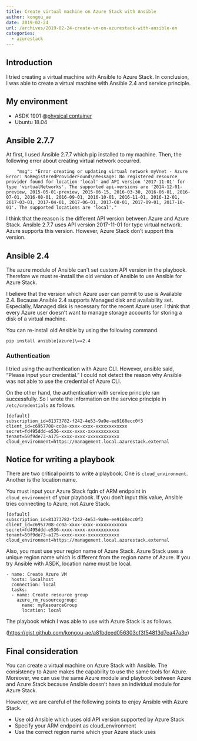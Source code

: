```yaml
---
title: Create virtual machine on Azure Stack with Ansible
author: kongou_ae
date: 2019-02-24
url: /archives/2019-02-24-create-vm-on-azurestack-with-ansible-en
categories:
  - azurestack
---
```


## Introduction

I tried creating a virtual machine with Ansible to Azure Stack. In conclusion, I was able to create a virtual machine with Ansible 2.4 and service principle.

## My environment

- ASDK 1901 @[physical container](https://thinkit.co.jp/article/13243)
- Ubuntu 18.04

## Ansible 2.7.7

At first, I used Ansible 2.7.7 which pip installed to my machine. Then, the following error about creating virtual network occurred.

```
    "msg": "Error creating or updating virtual network myVnet - Azure Error: NoRegisteredProviderFound\nMessage: No registered resource provider found for location 'local' and API version '2017-11-01' for type 'virtualNetworks'. The supported api-versions are '2014-12-01-preview, 2015-05-01-preview, 2015-06-15, 2016-03-30, 2016-06-01, 2016-07-01, 2016-08-01, 2016-09-01, 2016-10-01, 2016-11-01, 2016-12-01, 2017-03-01, 2017-04-01, 2017-06-01, 2017-08-01, 2017-09-01, 2017-10-01'. The supported locations are 'local'."
```

I think that the reason is the different API version between Azure and Azure Stack. Ansible 2.7.7 uses API version 2017-11-01 for type virtual network. Azure supports this version. However, Azure Stack don’t support this version.

## Ansible 2.4

The azure module of Ansible can't set custom API version in the playbook. Therefore we must re-install the old version of Ansible to use Ansible for Azure Stack. 

I believe that the version which Azure user can permit to use is Available 2.4. Because Ansible 2.4 supports Managed disk and availability set. Especially, Managed disk is necessary for the recent Azure user. I think that every Azure user doesn’t want to manage storage accounts for storing a disk of a virtual machine.

You can re-install old Ansible by using the following command.

```
pip install ansible[azure]\==2.4
```

### Authentication

I tried using the authentication with Azure CLI. However, ansible said, “Please input your credential.” I could not detect the reason why Ansible was not able to use the credential of Azure CLI.

On the other hand, the authentication with service principle ran successfully. So I wrote the information on the service principle in `/etc/credentials` as follows.

```
[default]
subscription_id=81373782-f242-4e53-9a9e-ee9168ecc0f3
client_id=c6957708-cc0a-xxxx-xxxx-xxxxxxxxxxxx
secret=fd495ddd-e536-xxxx-xxxx-xxxxxxxxxxxx
tenant=50f9de73-a175-xxxx-xxxx-xxxxxxxxxxxx
cloud_environment=https://management.local.azurestack.external
```

## Notice for writing a playbook

There are two critical points to write a playbook. One is `cloud_environment`. Another is the location name.

You must input your Azure Stack fqdn of ARM endpoint in `cloud_environment` of your playbook. If you don’t input this value, Ansible tries connecting to Azure, not Azure Stack. 


```
[default]
subscription_id=81373782-f242-4e53-9a9e-ee9168ecc0f3
client_id=c6957708-cc0a-xxxx-xxxx-xxxxxxxxxxxx
secret=fd495ddd-e536-xxxx-xxxx-xxxxxxxxxxxx
tenant=50f9de73-a175-xxxx-xxxx-xxxxxxxxxxxx
cloud_environment=https://management.local.azurestack.external
```

Also, you must use your region name of Azure Stack. Azure Stack uses a unique region name which is different from the region name of Azure. If you try Ansible with ASDK, location name must be local.

```
- name: Create Azure VM
  hosts: localhost
  connection: local
  tasks:
  - name: Create resource group
    azure_rm_resourcegroup:
      name: myResourceGroup
      location: local
```

The playbook which I was able to use with Azure Stack is as follows. 

(https://gist.github.com/kongou-ae/a81bdeed056303cf3f54813d7ea47a3e)

## Final consideration

You can create a virtual machine on Azure Stack with Ansible. The consistency to Azure makes the capability to use the same tools for Azure. Moreover, we can use the same Azure module and playbook between Azure and Azure Stack because Ansible doesn’t have an individual module for Azure Stack.

However, we are careful of the following points to enjoy Ansible with Azure Stack.

- Use old Ansible which uses old API version supported by Azure Stack
- Specify your ARM endpoint as cloud_environment
- Use the correct region name which your Azure stack uses
